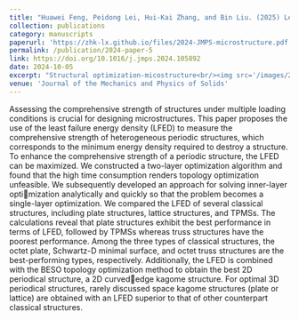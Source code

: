 ```yaml
---
title: "Huawei Feng, Peidong Lei, Hui-Kai Zhang, and Bin Liu. (2025) Least failure energy density: A comprehensive strength index to evaluate and optimize heterogeneous periodic structures. Journal of the Mechanics and Physics of Solids 193:105892."
collection: publications
category: manuscripts
paperurl: 'https://zhk-lx.github.io/files/2024-JMPS-microstructure.pdf'
permalink: /publication/2024-paper-5
link: https://doi.org/10.1016/j.jmps.2024.105892
date: 2024-10-05
excerpt: "Structural optimization-micostructure<br/><img src='/images/2024-JMPS-microstructure-Feng.png'>"
venue: 'Journal of the Mechanics and Physics of Solids'
---
```


Assessing the comprehensive strength of structures under multiple loading conditions is crucial for designing microstructures. This paper proposes the use of the least failure energy density (LFED) to measure the comprehensive strength of heterogeneous periodic structures, which corresponds to the minimum energy density required to destroy a structure. To enhance the 
comprehensive strength of a periodic structure, the LFED can be maximized. We constructed a two-layer optimization algorithm and found that the high time consumption renders topology optimization unfeasible. We subsequently developed an approach for solving inner-layer optimization analytically and quickly so that the problem becomes a single-layer optimization. We 
compared the LFED of several classical structures, including plate structures, lattice structures, and TPMSs. The calculations reveal that plate structures exhibit the best performance in terms of LFED, followed by TPMSs whereas truss structures have the poorest performance. Among the three types of classical structures, the octet plate, Schwartz-D minimal surface, and octet truss structures are the best-performing types, respectively. Additionally, the LFED is combined with the BESO topology optimization method to obtain the best 2D periodical structure, a 2D curvededge kagome structure. For optimal 3D periodical structures, rarely discussed space kagome structures (plate or lattice) are obtained with an LFED superior to that of other counterpart classical structures.